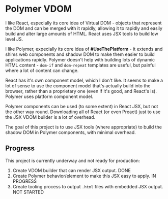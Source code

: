 # Polymer VDOM

I like React, especially its core idea of Virtual DOM - objects that represent the DOM and can be merged with it rapidly, allowing it to rapidly and easily build and alter large amounts of HTML. React uses JSX tools to build low level JS.

I like Polymer, expecially its core idea of **#UseThePlatform** - it extends and shims web components and shadow DOM to make them easier to build applications rapidly. Polymer doesn't help with building lots of dynamic HTML content - `dom-if` and `dom-repeat` templates are useful, but painful where a lot of content can change.

React has it's own component model, which I don't like. It seems to make a lot of sense to use the component model that's actually build into the browser, rather than a proprietary one (even if it's good, and React's is). Polymer uses platform component model.

Polymer components can be used (to some extent) in React JSX, but not the other way round. Downloading all of React (or even Preact) just to use the JSX VDOM builder is a lot of overhead. 

The goal of this project is to use JSX tools (where appropriate) to build the shadow DOM in Polymer components, with minimal overhead.

## Progress

This project is currently underway and not ready for production:

1. Create VDOM builder that can render JSX output.  DONE
2. Create Polymer behavior/element to make this JSX easy to apply. IN PROGRESS
3. Create tooling process to output `.html` files with embedded JSX output. NOT STARTED
